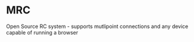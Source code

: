 # MRC
Open Source RC system - supports mutlipoint connections and any device capable of running a browser
